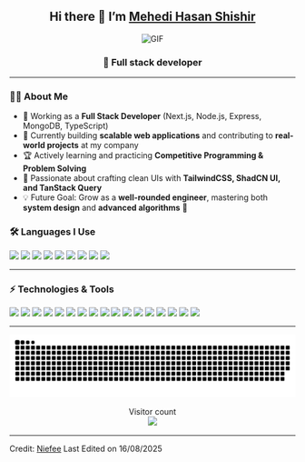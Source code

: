 <h2 align="center">Hi there 👋 I’m <a href="https://github.com/Danushka2">Mehedi Hasan Shishir</a></h2>
<p align="center">
  <img src="https://media.giphy.com/media/Ah3zHH7hvsSB2/giphy.gif" height="160px" alt="GIF"/>
</p>

<h3 align="center">🚀 Full stack developer </h3>

---

### 👨‍💻 About Me
- 💼 Working as a **Full Stack Developer** (Next.js, Node.js, Express, MongoDB, TypeScript)  
- 🔭 Currently building **scalable web applications** and contributing to **real-world projects** at my company   
- 🏆 Actively learning and practicing **Competitive Programming & Problem Solving**  
- 🎨 Passionate about crafting clean UIs with **TailwindCSS, ShadCN UI, and TanStack Query**  
- 💡 Future Goal: Grow as a **well-rounded engineer**, mastering both **system design** and **advanced algorithms** 🚀  


### 🛠 Languages I Use
<p>
<img src="https://img.shields.io/badge/-C-000000?style=for-the-badge&logo=c&logoColor=white" />
<img src="https://img.shields.io/badge/-C++-000000?style=for-the-badge&logo=c%2B%2B&logoColor=00599C" />
<!-- <img src="https://img.shields.io/badge/-Java-000000?style=for-the-badge&logo=openjdk&logoColor=red" /> -->
<!-- <img src="https://img.shields.io/badge/-Python-000000?style=for-the-badge&logo=python&logoColor=3776AB" /> -->
<img src="https://img.shields.io/badge/-JavaScript-000000?style=for-the-badge&logo=javascript&logoColor=F7DF1E" />
<img src="https://img.shields.io/badge/-TypeScript-000000?style=for-the-badge&logo=typescript&logoColor=3178C6" />
<img src="https://img.shields.io/badge/-HTML5-000000?style=for-the-badge&logo=html5&logoColor=E34F26" />
<img src="https://img.shields.io/badge/-SQL-000000?style=for-the-badge&logo=postgresql&logoColor=336791" />
<img src="https://img.shields.io/badge/-MongoDb-000000?style=for-the-badge&logo=mongodb&logoColor=336791" />
<img src="https://img.shields.io/badge/-NODE.JS-000000?style=for-the-badge&logo=nodejs&logoColor=336791" />
<img src="https://img.shields.io/badge/-Express.js-000000?style=for-the-badge&logo=expressjs&logoColor=336791" />
  
</p>

---

### ⚡ Technologies & Tools
<p>
<img src="https://img.shields.io/badge/-Git-222222?style=for-the-badge&logo=git&logoColor=F05032" />
<img src="https://img.shields.io/badge/-GitHub-222222?style=for-the-badge&logo=github&logoColor=white" />
<img src="https://img.shields.io/badge/-Linux-222222?style=for-the-badge&logo=linux&logoColor=FCC624" />
<img src="https://img.shields.io/badge/-Node.js-222222?style=for-the-badge&logo=node.js&logoColor=339933" />
<img src="https://img.shields.io/badge/-React-222222?style=for-the-badge&logo=react&logoColor=61DAFB" />
<img src="https://img.shields.io/badge/-Next.js-000000?style=for-the-badge&logo=next.js&logoColor=white" />
<img src="https://img.shields.io/badge/-Express.js-000000?style=for-the-badge&logo=express&logoColor=white" />
<img src="https://img.shields.io/badge/-MongoDB-001E2B?style=for-the-badge&logo=mongodb&logoColor=47A248" />
<img src="https://img.shields.io/badge/-TailwindCSS-0F172A?style=for-the-badge&logo=tailwind-css&logoColor=38B2AC" />
<img src="https://img.shields.io/badge/-ShadCN-18181B?style=for-the-badge&logo=shadcnui&logoColor=white" />
<img src="https://img.shields.io/badge/-TanStack_Query-FF4154?style=for-the-badge&logo=react-query&logoColor=white" />
<img src="https://img.shields.io/badge/-Spring-222222?style=for-the-badge&logo=spring&logoColor=6DB33F" />
<img src="https://img.shields.io/badge/-Docker-222222?style=for-the-badge&logo=docker&logoColor=2496ED" />
<img src="https://img.shields.io/badge/-Firebase-222222?style=for-the-badge&logo=firebase&logoColor=FFCA28" />
<img src="https://img.shields.io/badge/-Azure-222222?style=for-the-badge&logo=microsoft-azure&logoColor=0078D4" />
<img src="https://img.shields.io/badge/-AWS-232F3E?style=for-the-badge&logo=amazon-aws&logoColor=FF9900" />
<img src="https://img.shields.io/badge/-Google_Cloud-4285F4?style=for-the-badge&logo=google-cloud&logoColor=white" />
</p>

---


<div align="center" bis_skin_checked="1">
    <picture align="center">
      <source media="(prefers-color-scheme: dark)" srcset="https://raw.githubusercontent.com/Niefee/niefee/master/assets/github-contribution-grid-snake.svg">
      <source media="(prefers-color-scheme: light)" srcset="https://raw.githubusercontent.com/Niefee/niefee/master/assets/github-contribution-grid-snake.svg">
      <img alt="github contribution grid snake animation" src="https://raw.githubusercontent.com/Niefee/niefee/master/assets/github-contribution-grid-snake.svg">
    </picture>
</div>
<p align="center"> 
  </p><div align="center" bis_skin_checked="1">Visitor count</div>
  <div align="center" bis_skin_checked="1">
    <img src="https://profile-counter.glitch.me/Niefee/count.svg">
  </div> 
<p></p>
<hr>
<p>Credit: <a href="https://github.com/Niefee">Niefee</a>
Last Edited on 16/08/2025</p> 
